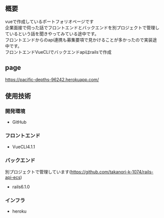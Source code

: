 ## 概要
vueで作成しているポートフォリオページです<br>
企業面接で伺った話でフロントエンドとバックエンドを別プロジェクトで管理しているという話を聞きやってみている途中です。<br>
フロントエンドからのapi連携も募集要項で見かけることが多かったので実装途中です。<br>
フロントエンドVueCLIでバックエンドapiはrailsで作成
## page
https://pacific-depths-96242.herokuapp.com/


## 使用技術

### 開発環境

- GitHub
### フロントエンド

- VueCLI4.1.1

### バックエンド
別プロジェクトで管理しています(https://github.com/takanori-k-1074/rails-api-ecs)<br>
- rails6.1.0

### インフラ

- heroku
